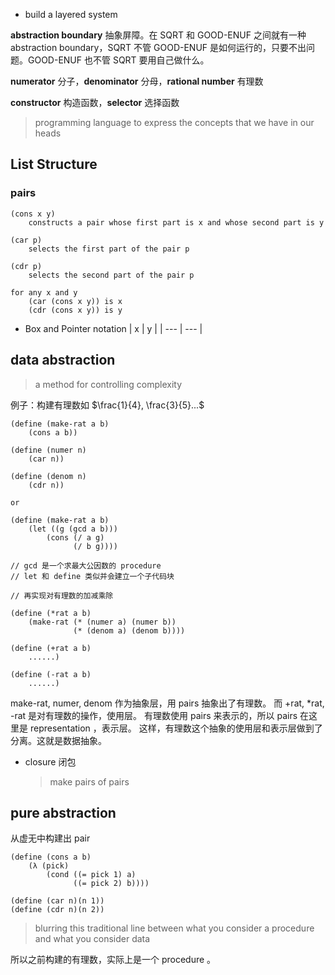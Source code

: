 * build a layered system

**abstraction boundary** 抽象屏障。在 SQRT 和 GOOD-ENUF 之间就有一种 abstraction boundary，SQRT 不管 GOOD-ENUF 是如何运行的，只要不出问题。GOOD-ENUF 也不管 SQRT 要用自己做什么。

**numerator** 分子，**denominator** 分母，**rational number** 有理数

**constructor** 构造函数，**selector** 选择函数

> programming language to express the concepts that we have in our heads

## List Structure

### pairs 

```Lisp
(cons x y)
    constructs a pair whose first part is x and whose second part is y

(car p)
    selects the first part of the pair p

(cdr p)
    selects the second part of the pair p

for any x and y
    (car (cons x y)) is x
    (cdr (cons x y)) is y
```

* Box and Pointer notation
    | x   | y   |
    | --- | --- |



## data abstraction 
> a method for controlling complexity

例子：构建有理数如 $\frac{1}{4}, \frac{3}{5}...$

```Lisp
(define (make-rat a b)
    (cons a b))

(define (numer n)
    (car n))

(define (denom n)
    (cdr n))

or

(define (make-rat a b)
    (let ((g (gcd a b)))
        (cons (/ a g)
              (/ b g))))

// gcd 是一个求最大公因数的 procedure
// let 和 define 类似并会建立一个子代码块

// 再实现对有理数的加减乘除

(define (*rat a b)
    (make-rat (* (numer a) (numer b))
              (* (denom a) (denom b))))

(define (+rat a b)
    ......)

(define (-rat a b)
    ......)
```

make-rat, numer, denom 作为抽象层，用 pairs 抽象出了有理数。
而 +rat, *rat, -rat 是对有理数的操作，使用层。
有理数使用 pairs 来表示的，所以 pairs 在这里是 representation ，表示层。
这样，有理数这个抽象的使用层和表示层做到了分离。这就是数据抽象。


* closure 闭包
    >make pairs of pairs


## pure abstraction 
从虚无中构建出 pair

```Lisp
(define (cons a b)
    (λ (pick)
        (cond ((= pick 1) a)
              ((= pick 2) b))))

(define (car n)(n 1))
(define (cdr n)(n 2))
```

> blurring this traditional line between what you consider a procedure and what you consider data

所以之前构建的有理数，实际上是一个 procedure 。